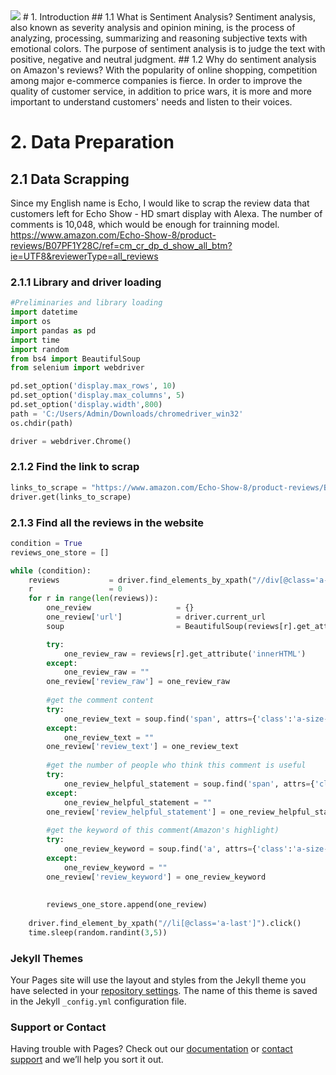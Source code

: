 <img src="https://growtraffic-bc85.kxcdn.com/blog/wp-content/uploads/2019/01/Amazon-5-Star-Review-Illustration.jpg" width="%50" height="%50" />
# 1. Introduction
## 1.1 What is Sentiment Analysis?
Sentiment analysis, also known as severity analysis and opinion mining, is the process of analyzing, processing, summarizing and reasoning subjective texts with emotional colors. The purpose of sentiment analysis is to judge the text with positive, negative and neutral judgment. 
## 1.2 Why do sentiment analysis on Amazon's reviews?
With the popularity of online shopping, competition among major e-commerce companies is fierce. In order to improve the quality of customer service, in addition to price wars, it is more and more important to understand customers' needs and listen to their voices.

# 2. Data Preparation
## 2.1 Data Scrapping
Since my English name is Echo, I would like to scrap the review data that customers left for Echo Show - HD smart display with Alexa.
The number of comments is 10,048, which would be enough for trainning model. 
https://www.amazon.com/Echo-Show-8/product-reviews/B07PF1Y28C/ref=cm_cr_dp_d_show_all_btm?ie=UTF8&reviewerType=all_reviews

### 2.1.1 Library and driver loading 
```python
#Preliminaries and library loading
import datetime
import os
import pandas as pd
import time
import random
from bs4 import BeautifulSoup
from selenium import webdriver

pd.set_option('display.max_rows', 10)
pd.set_option('display.max_columns', 5)
pd.set_option('display.width',800)
path = 'C:/Users/Admin/Downloads/chromedriver_win32' 
os.chdir(path)

driver = webdriver.Chrome()
```
### 2.1.2 Find the link to scrap
```python
links_to_scrape = "https://www.amazon.com/Echo-Show-8/product-reviews/B07PF1Y28C/ref=cm_cr_dp_d_show_all_btm?ie=UTF8&reviewerType=all_reviews"
driver.get(links_to_scrape)
```
### 2.1.3 Find all the reviews in the website
```python
condition = True
reviews_one_store = []

while (condition):
    reviews           = driver.find_elements_by_xpath("//div[@class='a-section review aok-relative']")
    r                 = 0
    for r in range(len(reviews)):
        one_review                   = {}
        one_review['url']            = driver.current_url
        soup                         = BeautifulSoup(reviews[r].get_attribute('innerHTML'),  "html.parser")

        try:
            one_review_raw = reviews[r].get_attribute('innerHTML')
        except:
            one_review_raw = ""
        one_review['review_raw'] = one_review_raw
    
        #get the comment content
        try:
            one_review_text = soup.find('span', attrs={'class':'a-size-base review-text review-text-content'}).text
        except:
            one_review_text = ""
        one_review['review_text'] = one_review_text
        
        #get the number of people who think this comment is useful
        try:
            one_review_helpful_statement = soup.find('span', attrs={'class':'a-size-base a-color-tertiary cr-vote-text'}).text
        except:
            one_review_helpful_statement = ""
        one_review['review_helpful_statement'] = one_review_helpful_statement
        
        #get the keyword of this comment(Amazon's highlight)
        try:
            one_review_keyword = soup.find('a', attrs={'class':'a-size-base a-link-normal review-title a-color-base review-title-content a-text-bold'}).text
        except:
            one_review_keyword = ""
        one_review['review_keyword'] = one_review_keyword
        
        
        reviews_one_store.append(one_review)
        
    driver.find_element_by_xpath("//li[@class='a-last']").click()
    time.sleep(random.randint(3,5)) 
```

### Jekyll Themes

Your Pages site will use the layout and styles from the Jekyll theme you have selected in your [repository settings](https://github.com/yikeliu-echo/yikeliu-echo.github.io/settings). The name of this theme is saved in the Jekyll `_config.yml` configuration file.

### Support or Contact

Having trouble with Pages? Check out our [documentation](https://docs.github.com/categories/github-pages-basics/) or [contact support](https://github.com/contact) and we’ll help you sort it out.

